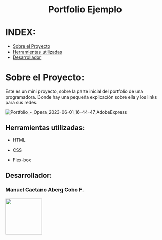 <h1 align="center">Portfolio Ejemplo</h1>


# INDEX:

* [Sobre el Proyecto](#Sobre-el-Proyecto)
* [Herramientas utilizadas](#Herramientas-utilizadas)
* [Desarrollador](#Desarrollador)



# Sobre el Proyecto:
Este es un mini proyecto, sobre la parte inicial del portfolio de una programadora. Donde hay una pequeña explicación sobre ella y los links para sus redes.



![Portfolio_-_Opera_2023-06-01_16-44-47_AdobeExpress](https://github.com/ManuelAbergCobo/AluraBook/assets/129859872/c0aad859-4fe3-452d-a49c-0eb37968efc9)





## Herramientas utilizadas:

* HTML

* CSS

* Flex-box




## Desarrollador:

### Manuel Caetano Aberg Cobo F.
<img src="https://github.com/ManuelAbergCobo/AluraBook/assets/129859872/a67dcdb4-c202-499e-b38c-b1b0853fd2b1" width=115>
